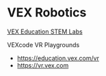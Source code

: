 # VEX Robotics

[VEX Education STEM Labs](https://education.vex.com)

VEXcode VR Playgrounds
- https://education.vex.com/vr
- https://vr.vex.com
